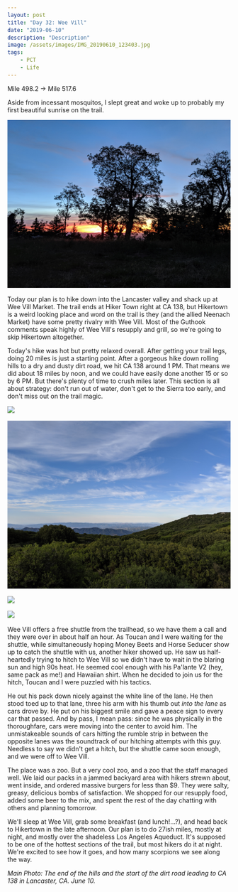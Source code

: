 ```yaml
---
layout: post
title: "Day 32: Wee Vill"
date: "2019-06-10"
description: "Description"
image: /assets/images/IMG_20190610_123403.jpg
tags:
    - PCT
    - Life
---
```

Mile 498.2 -> Mile 517.6

Aside from incessant mosquitos, I slept great and woke up to probably my first beautiful sunrise on the trail.

![](/assets/images/IMG_20190610_051803.jpg)

Today our plan is to hike down into the Lancaster valley and shack up at Wee Vill Market. The trail ends at Hiker Town right at CA 138, but Hikertown is a weird looking place and word on the trail is they (and the allied Neenach Market) have some pretty rivalry with Wee Vill. Most of the Guthook comments speak highly of Wee Vill's resupply and grill, so we're going to skip Hikertown altogether.

Today's hike was hot but pretty relaxed overall. After getting your trail legs, doing 20 miles is just a starting point. After a gorgeous hike down rolling hills to a dry and dusty dirt road, we hit CA 138 around 1 PM. That means we did about 18 miles by noon, and we could have easily done another 15 or so by 6 PM. But there's plenty of time to crush miles later. This section is all about strategy: don't run out of water, don't get to the Sierra too early, and don't miss out on the trail magic.

![](/assets/images/IMG_20190610_064210.jpg)

![](/assets/images/IMG_20190610_071513.jpg)

![](/assets/images/IMG_20190610_083628.jpg)

![](/assets/images/IMG_20190610_124059.jpg)

Wee Vill offers a free shuttle from the trailhead, so we have them a call and they were over in about half an hour. As Toucan and I were waiting for the shuttle, while simultaneously hoping Money Beets and Horse Seducer show up to catch the shuttle with us, another hiker showed up. He saw us half-heartedly trying to hitch to Wee Vill so we didn't have to wait in the blaring sun and high 90s heat. He seemed cool enough with his Pa'lante V2 (hey, same pack as me!) and Hawaiian shirt. When he decided to join us for the hitch, Toucan and I were puzzled with his tactics.

He out his pack down nicely against the white line of the lane. He then stood toed up to that lane, three his arm with his thumb out *into the lane* as cars drove by. He put on his biggest smile and gave a peace sign to every car that passed. And by pass, I mean pass: since he was physically in the thoroughfare, cars were moving into the center to avoid him. The unmistakeable sounds of cars hitting the rumble strip in between the opposite lanes was the soundtrack of our hitching attempts with this guy. Needless to say we didn't get a hitch, but the shuttle came soon enough, and we were off to Wee Vill.

The place was a zoo. But a very cool zoo, and a zoo that the staff managed well. We laid our packs in a jammed backyard area with hikers strewn about, went inside, and ordered massive burgers for less than $9. They were salty, greasy, delicious bombs of satisfaction. We shopped for our resupply food, added some beer to the mix, and spent the rest of the day chatting with others and planning tomorrow. 

We'll sleep at Wee Vill, grab some breakfast (and lunch!...?), and head back to Hikertown in the late afternoon. Our plan is to do 27ish miles, mostly at night, and mostly over the shadeless Los Angeles Aqueduct. It's supposed to be one of the hottest sections of the trail, but most hikers do it at night. We're excited to see how it goes, and how many scorpions we see along the way.

*Main Photo: The end of the hills and the start of the dirt road leading to CA 138 in Lancaster, CA. June 10.*
